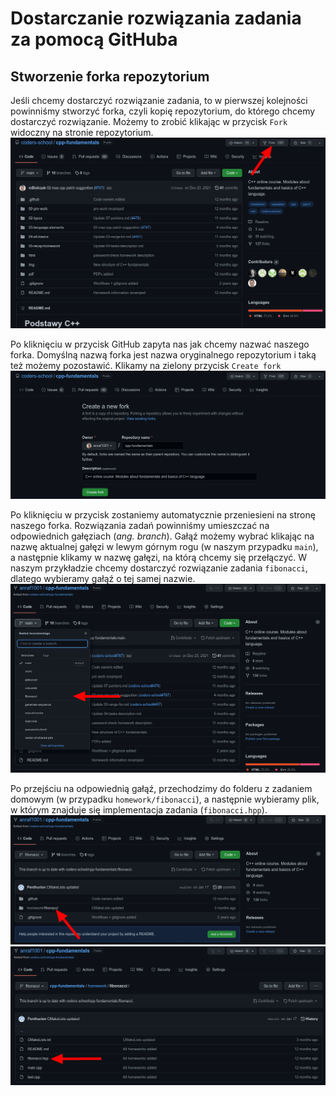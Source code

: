 # Dostarczanie rozwiązania zadania za pomocą GitHuba
## Stworzenie forka repozytorium
Jeśli chcemy dostarczyć rozwiązanie zadania, to w pierwszej kolejności powinniśmy stworzyć forka, czyli kopię repozytorium, do którego chcemy dostarczyć rozwiązanie. Możemy to zrobić klikając w przycisk `Fork` widoczny na stronie repozytorium.
![Tworzenie forka](img/fork.png)

Po kliknięciu w przycisk GitHub zapyta nas jak chcemy nazwać naszego forka. Domyślną nazwą forka jest nazwa oryginalnego repozytorium i taką też możemy pozostawić. Klikamy na zielony przycisk `Create fork`
![Wybór nazwy forka](img/fork_2.png)

Po kliknięciu w przycisk zostaniemy automatycznie przeniesieni na stronę naszego forka.
Rozwiązania zadań powinniśmy umieszczać na odpowiednich gałęziach (*ang. branch*).
Gałąź możemy wybrać klikając na nazwę aktualnej gałęzi w lewym górnym rogu (w naszym przypadku `main`), a następnie klikamy w nazwę gałęzi, na którą chcemy się przełączyć.
W naszym przykładzie chcemy dostarczyć rozwiązanie zadania `fibonacci`, dlatego wybieramy gałąź o tej samej nazwie.
![Wybór brancha](img/branch_selection.png)

Po przejściu na odpowiednią gałąź, przechodzimy do folderu z zadaniem domowym (w przypadku `homework/fibonacci`), a następnie wybieramy plik, w którym znajduje się implementacja zadania (`fibonacci.hpp`).
![Wybór folderu z zadaniem domowym](img/directory_selection.png)
![Wybór pliku z implementcją](img/file_selection.png)
